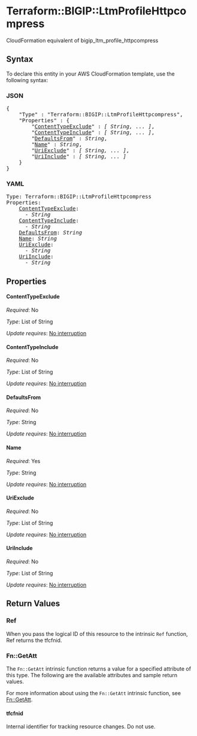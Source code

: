 # Terraform::BIGIP::LtmProfileHttpcompress

CloudFormation equivalent of bigip_ltm_profile_httpcompress

## Syntax

To declare this entity in your AWS CloudFormation template, use the following syntax:

### JSON

<pre>
{
    "Type" : "Terraform::BIGIP::LtmProfileHttpcompress",
    "Properties" : {
        "<a href="#contenttypeexclude" title="ContentTypeExclude">ContentTypeExclude</a>" : <i>[ String, ... ]</i>,
        "<a href="#contenttypeinclude" title="ContentTypeInclude">ContentTypeInclude</a>" : <i>[ String, ... ]</i>,
        "<a href="#defaultsfrom" title="DefaultsFrom">DefaultsFrom</a>" : <i>String</i>,
        "<a href="#name" title="Name">Name</a>" : <i>String</i>,
        "<a href="#uriexclude" title="UriExclude">UriExclude</a>" : <i>[ String, ... ]</i>,
        "<a href="#uriinclude" title="UriInclude">UriInclude</a>" : <i>[ String, ... ]</i>
    }
}
</pre>

### YAML

<pre>
Type: Terraform::BIGIP::LtmProfileHttpcompress
Properties:
    <a href="#contenttypeexclude" title="ContentTypeExclude">ContentTypeExclude</a>: <i>
      - String</i>
    <a href="#contenttypeinclude" title="ContentTypeInclude">ContentTypeInclude</a>: <i>
      - String</i>
    <a href="#defaultsfrom" title="DefaultsFrom">DefaultsFrom</a>: <i>String</i>
    <a href="#name" title="Name">Name</a>: <i>String</i>
    <a href="#uriexclude" title="UriExclude">UriExclude</a>: <i>
      - String</i>
    <a href="#uriinclude" title="UriInclude">UriInclude</a>: <i>
      - String</i>
</pre>

## Properties

#### ContentTypeExclude

_Required_: No

_Type_: List of String

_Update requires_: [No interruption](https://docs.aws.amazon.com/AWSCloudFormation/latest/UserGuide/using-cfn-updating-stacks-update-behaviors.html#update-no-interrupt)

#### ContentTypeInclude

_Required_: No

_Type_: List of String

_Update requires_: [No interruption](https://docs.aws.amazon.com/AWSCloudFormation/latest/UserGuide/using-cfn-updating-stacks-update-behaviors.html#update-no-interrupt)

#### DefaultsFrom

_Required_: No

_Type_: String

_Update requires_: [No interruption](https://docs.aws.amazon.com/AWSCloudFormation/latest/UserGuide/using-cfn-updating-stacks-update-behaviors.html#update-no-interrupt)

#### Name

_Required_: Yes

_Type_: String

_Update requires_: [No interruption](https://docs.aws.amazon.com/AWSCloudFormation/latest/UserGuide/using-cfn-updating-stacks-update-behaviors.html#update-no-interrupt)

#### UriExclude

_Required_: No

_Type_: List of String

_Update requires_: [No interruption](https://docs.aws.amazon.com/AWSCloudFormation/latest/UserGuide/using-cfn-updating-stacks-update-behaviors.html#update-no-interrupt)

#### UriInclude

_Required_: No

_Type_: List of String

_Update requires_: [No interruption](https://docs.aws.amazon.com/AWSCloudFormation/latest/UserGuide/using-cfn-updating-stacks-update-behaviors.html#update-no-interrupt)

## Return Values

### Ref

When you pass the logical ID of this resource to the intrinsic `Ref` function, Ref returns the tfcfnid.

### Fn::GetAtt

The `Fn::GetAtt` intrinsic function returns a value for a specified attribute of this type. The following are the available attributes and sample return values.

For more information about using the `Fn::GetAtt` intrinsic function, see [Fn::GetAtt](https://docs.aws.amazon.com/AWSCloudFormation/latest/UserGuide/intrinsic-function-reference-getatt.html).

#### tfcfnid

Internal identifier for tracking resource changes. Do not use.

